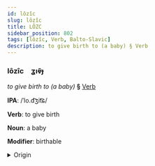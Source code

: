 ```yaml
---
id: lôzîc
slug: lôzîc
title: LÔZC
sidebar_position: 802
tags: [lôzîc, Verb, Balto-Slavic]
description: to give birth to (a baby) § Verb
---
```


### lôzîc&emsp;<span kind="abugida">ʓıⱴ̄ɟ</span>

*to give birth to (a baby)* **§** [Verb](../../tags/Verb)

**IPA**: /ˈlo.d͡ʒit͡ɕ/

**Verb**: to give birth

**Noun**: a baby

**Modifier**: birthable

<details>
    <summary>Origin</summary>
    Polish rodzić /ˈrɔ.d͡ʑit͡ɕ/<br/>
    <em>Balto-Slavic Language Family</em>
</details>